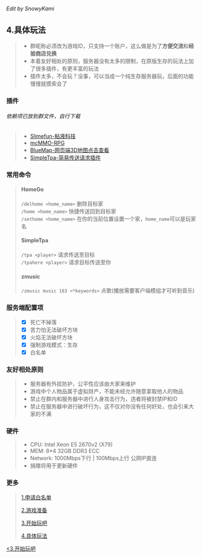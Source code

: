 ###### Edit by SnowyKami

## 4.具体玩法
> - 群昵称必须改为游戏ID，只支持一个账户，这么做是为了**方便交流**和**经验商店兑换**
> - 本着友好相处的原则，服务器没有太多的限制，在原版生存的玩法上加了很多插件，有更丰富的玩法
> - 插件太多，不会玩？没事，可以当成一个纯生存服务器玩，后面的功能慢慢就摸索会了

  
### 插件
###### 依赖项已放到群文件，自行下载
> - [Slimefun-粘液科技](https://github.com/Slimefun/Slimefun4/wiki)
> - [mcMMO-RPG](https://github.com/mcMMO-Dev/mcMMO)
> - [BlueMap-网页端3D地图点击查看](http://liteyuki.icu:8100)
> - [SimpleTpa-简易传送请求插件](https://www.spigotmc.org/resources/simple-tpa.64270/)

### 常用命令
> #### HomeGo
> `/delhome <home_name>` 删除目标家  
> `/home <home_name>` 快捷传送回到目标家  
> `/sethome <home_name>` 在你的当前位置设置一个家，`home_name`可以是玩家名<br>
> #### SimpleTpa
> `/tpa <player>` 请求传送至目标  
> `/tpahere <player>` 请求目标传送至你  
> #### zmusic
> `/zmusic music 163 <*keywords>` 点歌(播放需要客户端模组才可听到音乐)

### 服务端配置项
> - [x] 死亡不掉落
> - [x] 苦力怕无法破坏方块
> - [x] 火焰无法破坏方块
> - [x] 强制游戏模式：生存
> - [x] 白名单

### 友好相处原则
> - 服务器有外挂防护，公平性应该由大家来维护
> - 游戏中个人物品属于虚拟财产，不能未经允许随意拿取他人的物品
> - 禁止在群内和服务器中进行人身攻击行为，违者将被封禁IP和ID
> - 禁止在服务器中进行破坏行为，这不仅对你没有任何好处，也会引来大家的不满

### 硬件
> - CPU: Intel Xeon E5 2670v2 (X79)
> - MEM: 8*4 32GB DDR3 ECC
> - Network: 1000Mbps下行 | 100Mbps上行 公网IP直连
> - 捐赠将用于更新硬件

### 更多
> [1.申请白名单](1.md)
> 
> [2.游戏准备](2.md)
> 
> [3.开始玩吧](3.md)
> 
> [4.具体玩法](4.md)

[<3.开始玩吧](2.md)